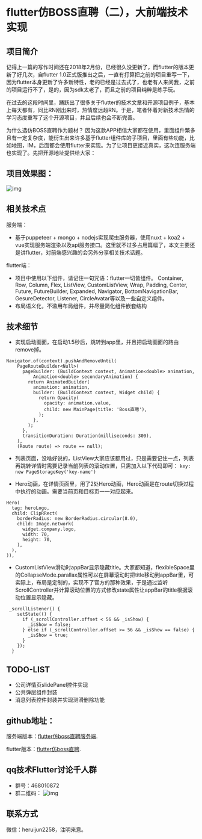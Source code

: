 # flutter仿BOSS直聘（二），大前端技术实现

## 项目简介
记得上一篇的写作时间还在2018年2月份，已经很久没更新了，而flutter的版本更新了好几次，自flutter 1.0正式版推出之后，一直有打算把之前的项目重写一下，因为flutter本身更新了许多新特性，老的已经是过去式了，也老有人来问我，之前的项目运行不了，是的，因为sdk太老了，而且之前的项目纯粹是练手玩。

在过去的这段时间里，踊跃出了很多关于flutter的技术文章和开源项目例子，基本上每天都有，同比RN刚出来时，热情度远超RN。于是，笔者怀着对新技术热情的学习态度重写了这个开源项目，并且后续也会不断完善。

为什么选仿BOSS直聘作为题材？
因为这款APP相信大家都在使用，里面组件繁多且有一定复杂度，能衍生出来许多基于flutter组件库的子项目，里面有些功能，比如地图，IM，后面都会使用flutter来实现。为了让项目更接近真实，这次连服务端也实现了。先把开源地址提供给大家：

## 项目效果图：
![img](https://github.com/heruijun/flutter_boss/blob/master/effect2.gif)

## 相关技术点
服务端：
* 基于puppeteer + mongo + nodejs实现爬虫服务器，使用nuxt + koa2 + vue实现服务端渲染以及api服务接口。这里就不过多占用篇幅了，本文主要还是讲flutter，对前端感兴趣的会另外分享相关技术话题。

flutter端：
* 项目中使用以下组件，请记住一句咒语：flutter一切皆组件。
Container, Row, Column, Flex, ListView, CustomListView, Wrap, Padding, Center, Future, FutureBuilder, Expanded, Navigator, BottomNavigationBar, GesureDetector, Listener, CircleAvatar等以及一些自定义组件。
* 布局语义化，不滥用布局组件，并尽量简化组件嵌套结构

## 技术细节
* 实现启动画面，在启动1.5秒后，跳转到app里，并且把启动画面的路由remove掉。

```
Navigator.of(context).pushAndRemoveUntil(
    PageRouteBuilder<Null>(
      pageBuilder: (BuildContext context, Animation<double> animation,
          Animation<double> secondaryAnimation) {
        return AnimatedBuilder(
          animation: animation,
          builder: (BuildContext context, Widget child) {
            return Opacity(
              opacity: animation.value,
              child: new MainPage(title: 'Boss直聘'),
            );
          },
        );
      },
      transitionDuration: Duration(milliseconds: 300),
    ),
    (Route route) => route == null);
```

* 列表页面，没啥好说的，ListView大家应该都用过，只是需要记住一点，列表再跳转详情时需要记录当前列表的滚动位置，只需加入以下代码即可：
`key: new PageStorageKey('key-name')`

* Hero动画，在详情页面里，用了2处Hero动画，Hero动画是在route切换过程中执行的动画。需要当前页和目标页一一对应起来。

```
Hero(
  tag: heroLogo,
  child: ClipRRect(
    borderRadius: new BorderRadius.circular(8.0),
    child: Image.network(
      widget.company.logo,
      width: 70,
      height: 70,
    ),
  ),
)),
```

* CustomListView滑动时appBar显示隐藏title。大家都知道，flexibleSpace里的CollapseMode.parallax属性可以在屏幕滚动时把title移动到appBar里，可实际上，布局是定制的，实现不了官方的那种效果，于是通过监听ScrollController并计算滚动位置的方式修改state属性让appBar的title根据滚动位置显示隐藏。

```
 _scrollListener() {
    setState(() {
      if (_scrollController.offset < 56 && _isShow) {
        _isShow = false;
      } else if (_scrollController.offset >= 56 && _isShow == false) {
        _isShow = true;
      }
    });
  }
```

## TODO-LIST
* 公司详情页slidePanel控件实现
* 公共弹层组件封装
* 消息列表控件封装并实现测滑删除功能

## github地址：
服务端版本：[flutter仿boss直聘服务端](https://github.com/heruijun/flutter-boss-server).

flutter版本：[flutter仿boss直聘](https://github.com/heruijun/flutter_boss).

## qq技术Flutter讨论千人群
* 群号：468010872
* 群二维码：
![img](https://github.com/heruijun/flutter_boss/blob/master/WechatIMG1.jpeg)

## 联系方式
微信：heruijun2258，注明来意。